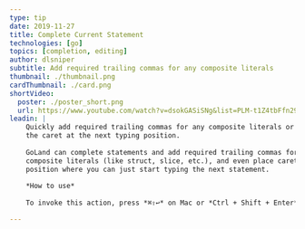 ```yaml
---
type: tip
date: 2019-11-27
title: Complete Current Statement
technologies: [go]
topics: [completion, editing]
author: dlsniper
subtitle: Add required trailing commas for any composite literals
thumbnail: ./thumbnail.png
cardThumbnail: ./card.png
shortVideo:
  poster: ./poster_short.png
  url: https://www.youtube.com/watch?v=dsokGASiSNg&list=PLM-t1Z4tbFfn291KlSOQE_ulCAyzXO3uA
leadin: |
    Quickly add required trailing commas for any composite literals or place
    the caret at the next typing position.
    
    GoLand can complete statements and add required trailing commas for any 
    composite literals (like struct, slice, etc.), and even place caret in a 
    position where you can just start typing the next statement.
    
    *How to use*
    
    To invoke this action, press *⌘⇧↩* on Mac or *Ctrl + Shift + Enter* on Windows /Linux.

---
```

